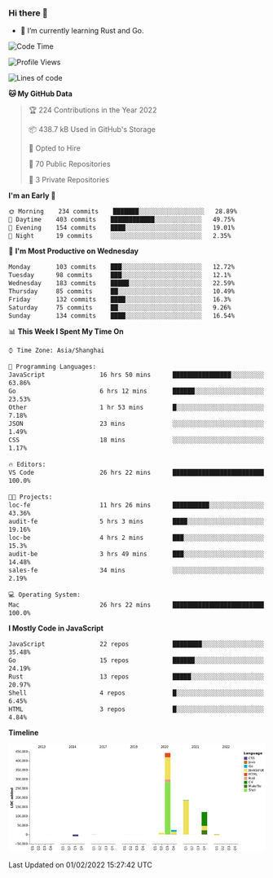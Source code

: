 ### Hi there 👋

- 🌱 I’m currently learning Rust and Go.

<!--START_SECTION:waka-->
![Code Time](http://img.shields.io/badge/Code%20Time-185%20hrs-blue)

![Profile Views](http://img.shields.io/badge/Profile%20Views-1-blue)

![Lines of code](https://img.shields.io/badge/From%20Hello%20World%20I%27ve%20Written-781%20Thousand%20lines%20of%20code-blue)

**🐱 My GitHub Data** 

> 🏆 224 Contributions in the Year 2022
 > 
> 📦 438.7 kB Used in GitHub's Storage 
 > 
> 💼 Opted to Hire
 > 
> 📜 70 Public Repositories 
 > 
> 🔑 3 Private Repositories  
 > 
**I'm an Early 🐤** 

```text
🌞 Morning    234 commits    ███████░░░░░░░░░░░░░░░░░░   28.89% 
🌆 Daytime    403 commits    ████████████░░░░░░░░░░░░░   49.75% 
🌃 Evening    154 commits    ████░░░░░░░░░░░░░░░░░░░░░   19.01% 
🌙 Night      19 commits     ░░░░░░░░░░░░░░░░░░░░░░░░░   2.35%

```
📅 **I'm Most Productive on Wednesday** 

```text
Monday       103 commits    ███░░░░░░░░░░░░░░░░░░░░░░   12.72% 
Tuesday      98 commits     ███░░░░░░░░░░░░░░░░░░░░░░   12.1% 
Wednesday    183 commits    █████░░░░░░░░░░░░░░░░░░░░   22.59% 
Thursday     85 commits     ██░░░░░░░░░░░░░░░░░░░░░░░   10.49% 
Friday       132 commits    ████░░░░░░░░░░░░░░░░░░░░░   16.3% 
Saturday     75 commits     ██░░░░░░░░░░░░░░░░░░░░░░░   9.26% 
Sunday       134 commits    ████░░░░░░░░░░░░░░░░░░░░░   16.54%

```


📊 **This Week I Spent My Time On** 

```text
⌚︎ Time Zone: Asia/Shanghai

💬 Programming Languages: 
JavaScript               16 hrs 50 mins      ████████████████░░░░░░░░░   63.86% 
Go                       6 hrs 12 mins       ██████░░░░░░░░░░░░░░░░░░░   23.53% 
Other                    1 hr 53 mins        █░░░░░░░░░░░░░░░░░░░░░░░░   7.18% 
JSON                     23 mins             ░░░░░░░░░░░░░░░░░░░░░░░░░   1.49% 
CSS                      18 mins             ░░░░░░░░░░░░░░░░░░░░░░░░░   1.17%

🔥 Editors: 
VS Code                  26 hrs 22 mins      █████████████████████████   100.0%

🐱‍💻 Projects: 
loc-fe                   11 hrs 26 mins      ██████████░░░░░░░░░░░░░░░   43.36% 
audit-fe                 5 hrs 3 mins        ████░░░░░░░░░░░░░░░░░░░░░   19.16% 
loc-be                   4 hrs 2 mins        ███░░░░░░░░░░░░░░░░░░░░░░   15.3% 
audit-be                 3 hrs 49 mins       ███░░░░░░░░░░░░░░░░░░░░░░   14.48% 
sales-fe                 34 mins             ░░░░░░░░░░░░░░░░░░░░░░░░░   2.19%

💻 Operating System: 
Mac                      26 hrs 22 mins      █████████████████████████   100.0%

```

**I Mostly Code in JavaScript** 

```text
JavaScript               22 repos            ████████░░░░░░░░░░░░░░░░░   35.48% 
Go                       15 repos            ██████░░░░░░░░░░░░░░░░░░░   24.19% 
Rust                     13 repos            █████░░░░░░░░░░░░░░░░░░░░   20.97% 
Shell                    4 repos             █░░░░░░░░░░░░░░░░░░░░░░░░   6.45% 
HTML                     3 repos             █░░░░░░░░░░░░░░░░░░░░░░░░   4.84%

```


**Timeline**

![Chart not found](https://raw.githubusercontent.com/elton/elton/main/charts/bar_graph.png) 


 Last Updated on 01/02/2022 15:27:42 UTC
<!--END_SECTION:waka-->

<!--
**elton/elton** is a ✨ _special_ ✨ repository because its `README.md` (this file) appears on your GitHub profile.

Here are some ideas to get you started:

- 🔭 I’m currently working on ...
- 🌱 I’m currently learning ...
- 👯 I’m looking to collaborate on ...
- 🤔 I’m looking for help with ...
- 💬 Ask me about ...
- 📫 How to reach me: ...
- 😄 Pronouns: ...
- ⚡ Fun fact: ...
-->
